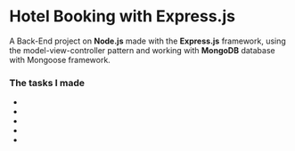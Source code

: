 # Hotel Booking with Express.js #

A Back-End project on __Node.js__ made with the __Express.js__ framework, using the model-view-controller pattern and working with __MongoDB__ database with Mongoose framework.


### The tasks I made ### 

* 
*
*
*
* 

